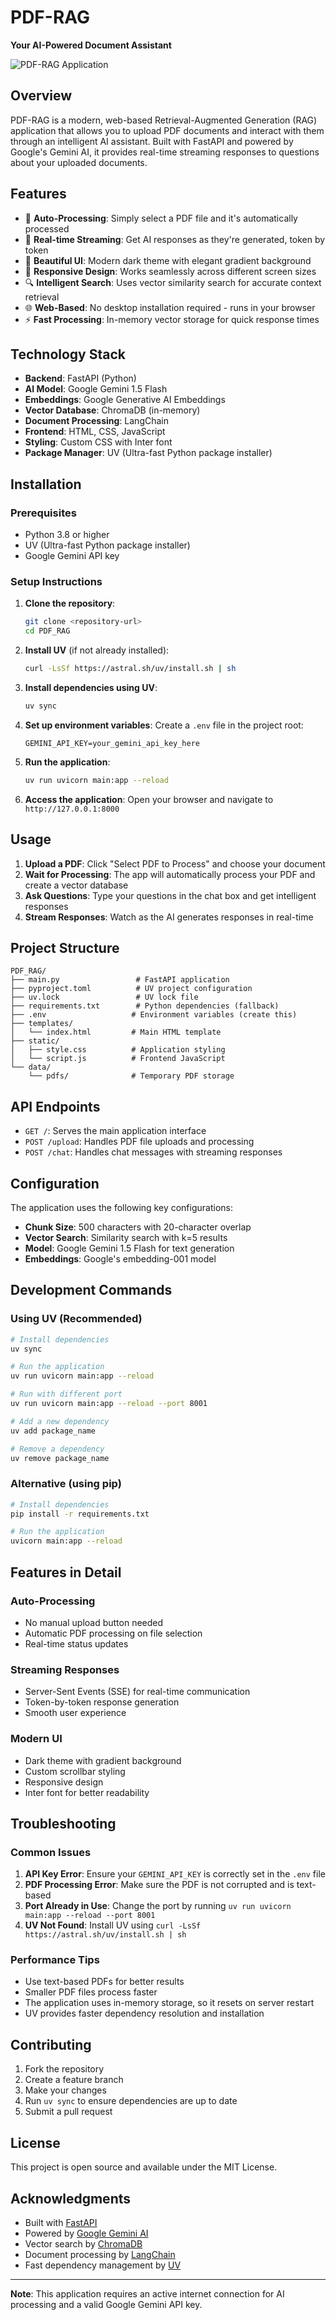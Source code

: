 # PDF-RAG

**Your AI-Powered Document Assistant**

![PDF-RAG Application](ss.png)

## Overview

PDF-RAG is a modern, web-based Retrieval-Augmented Generation (RAG) application that allows you to upload PDF documents and interact with them through an intelligent AI assistant. Built with FastAPI and powered by Google's Gemini AI, it provides real-time streaming responses to questions about your uploaded documents.

## Features

- 🚀 **Auto-Processing**: Simply select a PDF file and it's automatically processed
- 💬 **Real-time Streaming**: Get AI responses as they're generated, token by token
- 🎨 **Beautiful UI**: Modern dark theme with elegant gradient background
- 📱 **Responsive Design**: Works seamlessly across different screen sizes
- 🔍 **Intelligent Search**: Uses vector similarity search for accurate context retrieval
- 🌐 **Web-Based**: No desktop installation required - runs in your browser
- ⚡ **Fast Processing**: In-memory vector storage for quick response times

## Technology Stack

- **Backend**: FastAPI (Python)
- **AI Model**: Google Gemini 1.5 Flash
- **Embeddings**: Google Generative AI Embeddings
- **Vector Database**: ChromaDB (in-memory)
- **Document Processing**: LangChain
- **Frontend**: HTML, CSS, JavaScript
- **Styling**: Custom CSS with Inter font
- **Package Manager**: UV (Ultra-fast Python package installer)

## Installation

### Prerequisites

- Python 3.8 or higher
- UV (Ultra-fast Python package installer)
- Google Gemini API key

### Setup Instructions

1. **Clone the repository**:

   ```bash
   git clone <repository-url>
   cd PDF_RAG
   ```

2. **Install UV** (if not already installed):

   ```bash
   curl -LsSf https://astral.sh/uv/install.sh | sh
   ```

3. **Install dependencies using UV**:

   ```bash
   uv sync
   ```

4. **Set up environment variables**:
   Create a `.env` file in the project root:

   ```env
   GEMINI_API_KEY=your_gemini_api_key_here
   ```

5. **Run the application**:

   ```bash
   uv run uvicorn main:app --reload
   ```

6. **Access the application**:
   Open your browser and navigate to `http://127.0.0.1:8000`

## Usage

1. **Upload a PDF**: Click "Select PDF to Process" and choose your document
2. **Wait for Processing**: The app will automatically process your PDF and create a vector database
3. **Ask Questions**: Type your questions in the chat box and get intelligent responses
4. **Stream Responses**: Watch as the AI generates responses in real-time

## Project Structure

```
PDF_RAG/
├── main.py                 # FastAPI application
├── pyproject.toml          # UV project configuration
├── uv.lock                 # UV lock file
├── requirements.txt        # Python dependencies (fallback)
├── .env                   # Environment variables (create this)
├── templates/
│   └── index.html         # Main HTML template
├── static/
│   ├── style.css          # Application styling
│   └── script.js          # Frontend JavaScript
└── data/
    └── pdfs/              # Temporary PDF storage
```

## API Endpoints

- `GET /`: Serves the main application interface
- `POST /upload`: Handles PDF file uploads and processing
- `POST /chat`: Handles chat messages with streaming responses

## Configuration

The application uses the following key configurations:

- **Chunk Size**: 500 characters with 20-character overlap
- **Vector Search**: Similarity search with k=5 results
- **Model**: Google Gemini 1.5 Flash for text generation
- **Embeddings**: Google's embedding-001 model

## Development Commands

### Using UV (Recommended)

```bash
# Install dependencies
uv sync

# Run the application
uv run uvicorn main:app --reload

# Run with different port
uv run uvicorn main:app --reload --port 8001

# Add a new dependency
uv add package_name

# Remove a dependency
uv remove package_name
```

### Alternative (using pip)

```bash
# Install dependencies
pip install -r requirements.txt

# Run the application
uvicorn main:app --reload
```

## Features in Detail

### Auto-Processing

- No manual upload button needed
- Automatic PDF processing on file selection
- Real-time status updates

### Streaming Responses

- Server-Sent Events (SSE) for real-time communication
- Token-by-token response generation
- Smooth user experience

### Modern UI

- Dark theme with gradient background
- Custom scrollbar styling
- Responsive design
- Inter font for better readability

## Troubleshooting

### Common Issues

1. **API Key Error**: Ensure your `GEMINI_API_KEY` is correctly set in the `.env` file
2. **PDF Processing Error**: Make sure the PDF is not corrupted and is text-based
3. **Port Already in Use**: Change the port by running `uv run uvicorn main:app --reload --port 8001`
4. **UV Not Found**: Install UV using `curl -LsSf https://astral.sh/uv/install.sh | sh`

### Performance Tips

- Use text-based PDFs for better results
- Smaller PDF files process faster
- The application uses in-memory storage, so it resets on server restart
- UV provides faster dependency resolution and installation

## Contributing

1. Fork the repository
2. Create a feature branch
3. Make your changes
4. Run `uv sync` to ensure dependencies are up to date
5. Submit a pull request

## License

This project is open source and available under the MIT License.

## Acknowledgments

- Built with [FastAPI](https://fastapi.tiangolo.com/)
- Powered by [Google Gemini AI](https://ai.google.dev/)
- Vector search by [ChromaDB](https://www.trychroma.com/)
- Document processing by [LangChain](https://langchain.com/)
- Fast dependency management by [UV](https://github.com/astral-sh/uv)

---

**Note**: This application requires an active internet connection for AI processing and a valid Google Gemini API key.

